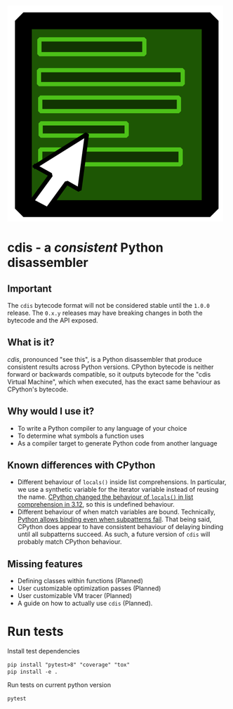![cdis logo](https://raw.githubusercontent.com/cdis-vm/cdis/main/cdis-logo.png)

# cdis - a *consistent* Python disassembler

## Important

The `cdis` bytecode format will not be considered stable until the `1.0.0` release.
The `0.x.y` releases may have breaking changes in both the bytecode and the API exposed.

## What is it?

*cdis*, pronounced "see this", is a Python disassembler that produce consistent results across Python versions.
CPython bytecode is neither forward or backwards compatible, so it outputs bytecode for the "cdis Virtual Machine",
which when executed, has the exact same behaviour as CPython's bytecode.

## Why would I use it?

- To write a Python compiler to any language of your choice
- To determine what symbols a function uses
- As a compiler target to generate Python code from another language

## Known differences with CPython

- Different behaviour of `locals()` inside list comprehensions.
  In particular, we use a synthetic variable for the iterator variable
  instead of reusing the name.
  [CPython changed the behaviour of `locals()` in list comprehension
  in 3.12](https://docs.python.org/3/whatsnew/3.12.html#pep-709-comprehension-inlining),
  so this is undefined behaviour.
- Different behaviour of when match variables are bound.
  Technically, [Python allows binding even when subpatterns fail](https://docs.python.org/3/reference/compound_stmts.html#overview).
  That being said, CPython does appear to have consistent behaviour of delaying
  binding until all subpatterns succeed.
  As such, a future version of `cdis` will probably match
  CPython behaviour.


## Missing features

- Defining classes within functions (Planned)
- User customizable optimization passes (Planned)
- User customizable VM tracer (Planned)
- A guide on how to actually use `cdis` (Planned).

# Run tests

Install test dependencies

```shell
pip install "pytest>8" "coverage" "tox"
pip install -e .
```

Run tests on current python version

```shell
pytest
```